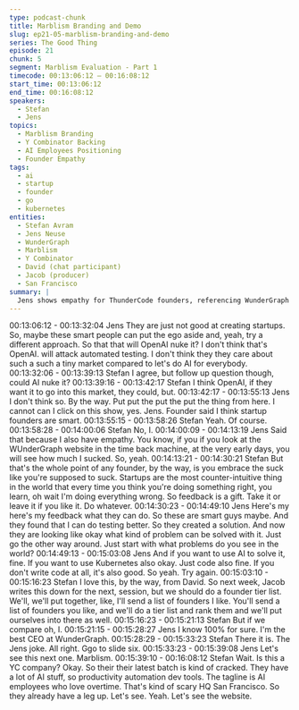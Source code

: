 ```yaml
---
type: podcast-chunk
title: Marblism Branding and Demo
slug: ep21-05-marblism-branding-and-demo
series: The Good Thing
episode: 21
chunk: 5
segment: Marblism Evaluation - Part 1
timecode: 00:13:06:12 – 00:16:08:12
start_time: 00:13:06:12
end_time: 00:16:08:12
speakers:
  - Stefan
  - Jens
topics:
  - Marblism Branding
  - Y Combinator Backing
  - AI Employees Positioning
  - Founder Empathy
tags:
  - ai
  - startup
  - founder
  - go
  - kubernetes
entities:
  - Stefan Avram
  - Jens Neuse
  - WunderGraph
  - Marblism
  - Y Combinator
  - David (chat participant)
  - Jacob (producer)
  - San Francisco
summary: |
  Jens shows empathy for ThunderCode founders, referencing WunderGraph's own early website failures and emphasizing that feedback is a gift. He advises starting with problems rather than solutions. Stefan suggests doing a founder tier list next. They transition to evaluating Marblism, a Y Combinator company from San Francisco with "AI employees who love overtime" branding.
---
```


00:13:06:12 - 00:13:32:04
Jens
They are just not good at creating startups. So, maybe these smart people can put the ego
aside and, yeah, try a different approach. So that that will OpenAI nuke it? I don't think that's
OpenAI. will attack automated testing. I don't think they they care about such a such a tiny
market compared to let's do AI for everybody.
00:13:32:06 - 00:13:39:13
Stefan
I agree, but follow up question though, could AI nuke it?
00:13:39:16 - 00:13:42:17
Stefan
I think OpenAI, if they want it to go into this market, they could, but.
00:13:42:17 - 00:13:55:13
Jens
I don't think so. By the way. Put put the put the put the thing from here. I cannot can I click on
this show, yes. Jens. Founder said I think startup founders are smart.
00:13:55:15 - 00:13:58:26
Stefan
Yeah. Of course.
00:13:58:28 - 00:14:00:06
Stefan
No, I.
00:14:00:09 - 00:14:13:19
Jens
Said that because I also have empathy. You know, if you if you look at the WUnderGraph
website in the time back machine, at the very early days, you will see how much I sucked. So,
yeah.
00:14:13:21 - 00:14:30:21
Stefan
But that's the whole point of any founder, by the way, is you embrace the suck like you're
supposed to suck. Startups are the most counter-intuitive thing in the world that every time you
think you're doing something right, you learn, oh wait I'm doing everything wrong. So feedback
is a gift. Take it or leave it if you like it. Do whatever.
00:14:30:23 - 00:14:49:10
Jens
Here's my here's my feedback what they can do. So these are smart guys maybe. And they
found that I can do testing better. So they created a solution. And now they are looking like okay
what kind of problem can be solved with it. Just go the other way around. Just start with what
problems do you see in the world?
00:14:49:13 - 00:15:03:08
Jens
And if you want to use AI to solve it, fine. If you want to use Kubernetes also okay. Just code
also fine. If you don't write code at all, it's also good. So yeah. Try again.
00:15:03:10 - 00:15:16:23
Stefan
I love this, by the way, from David. So next week, Jacob writes this down for the next, session,
but we should do a founder tier list. We'll, we'll put together, like, I'll send a list of founders I like.
You'll send a list of founders you like, and we'll do a tier list and rank them and we'll put
ourselves into there as well.
00:15:16:23 - 00:15:21:13
Stefan
But if we compare oh, I.
00:15:21:15 - 00:15:28:27
Jens
I know 100% for sure. I'm the best CEO at WunderGraph.
00:15:28:29 - 00:15:33:23
Stefan
There it is. The Jens joke. All right. Ggo to slide six.
00:15:33:23 - 00:15:39:08
Jens
Let's see this next one. Marblism.
00:15:39:10 - 00:16:08:12
Stefan
Wait. Is this a YC company? Okay. So their their latest batch is kind of cracked. They have a lot
of AI stuff, so productivity automation dev tools. The tagline is AI employees who love overtime.
That's kind of scary HQ San Francisco. So they already have a leg up. Let's see. Yeah. Let's
see the website.